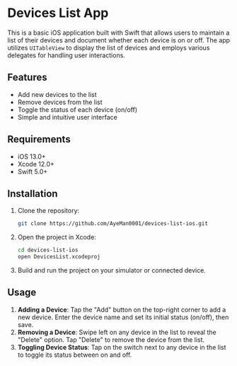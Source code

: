 # Devices List App

This is a basic iOS application built with Swift that allows users to maintain a list of their devices and document whether each device is on or off. The app utilizes `UITableView` to display the list of devices and employs various delegates for handling user interactions.

## Features

- Add new devices to the list
- Remove devices from the list
- Toggle the status of each device (on/off)
- Simple and intuitive user interface

## Requirements

- iOS 13.0+
- Xcode 12.0+
- Swift 5.0+

## Installation

1. Clone the repository:

    ```bash
    git clone https://github.com/AyeMan0001/devices-list-ios.git
    ```

2. Open the project in Xcode:

    ```bash
    cd devices-list-ios
    open DevicesList.xcodeproj
    ```

3. Build and run the project on your simulator or connected device.

## Usage

1. **Adding a Device**: Tap the "Add" button on the top-right corner to add a new device. Enter the device name and set its initial status (on/off), then save.
2. **Removing a Device**: Swipe left on any device in the list to reveal the "Delete" option. Tap "Delete" to remove the device from the list.
3. **Toggling Device Status**: Tap on the switch next to any device in the list to toggle its status between on and off.
